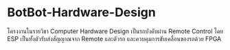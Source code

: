 # BotBot-Hardware-Design
โครงงานในรายวิชา Computer Hardware Design
เป็นรถบังคับผ่าน Remote Control โดย ESP เป็นทั้งตัวรับส่งสัญญาณจาก Remote และตัวรถ และควบคุมการขับเคลื่อนของรถด้วย FPGA
